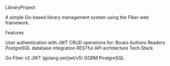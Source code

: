 LibraryProject


A simple Go-based library management system using the Fiber web framework.

Features

User authentication with JWT
CRUD operations for:
Books
Authors
Readers
PostgreSQL database integration
RESTful API architecture
Tech Stack

Go
Fiber v2
JWT (golang-jwt/jwt/v5)
GORM
PostgreSQL
